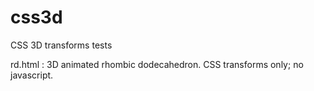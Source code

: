 css3d
=====

CSS 3D transforms tests

rd.html     :   3D animated rhombic dodecahedron.
                    CSS transforms only; no javascript.

